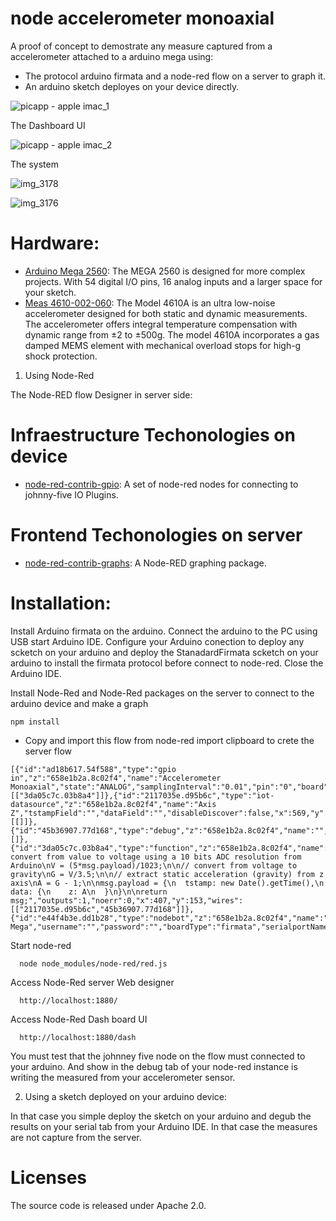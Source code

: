 # node accelerometer monoaxial

A proof of concept to demostrate any measure captured from a accelerometer attached to a arduino mega using:

- The protocol arduino firmata and a node-red flow on a server to graph it.
- An arduino sketch deployes on your device directly.

![picapp - apple imac_1](https://cloud.githubusercontent.com/assets/1216181/16663437/63d219a8-447c-11e6-98f6-aa01d269c909.png)

The Dashboard UI

![picapp - apple imac_2](https://cloud.githubusercontent.com/assets/1216181/16663470/755fb07c-447c-11e6-8fdf-4b0fa4d0bd41.png)

The system

![img_3178](https://cloud.githubusercontent.com/assets/1216181/17766692/abfa1e58-652c-11e6-8082-934d57c44bd0.JPG)

![img_3176](https://cloud.githubusercontent.com/assets/1216181/17766757/f8554bba-652c-11e6-93ea-89fdee5e2c44.JPG)

# Hardware:

- [Arduino Mega 2560](https://www.arduino.cc/en/Main/ArduinoBoardMega2560): The MEGA 2560 is designed for more complex projects. With 54 digital I/O pins, 16 analog inputs and a larger space for your sketch.
- [Meas 4610-002-060](http://meas-spec.com/product/tm_product.aspx?id=9902): The Model 4610A is an ultra low-noise accelerometer designed for both static and dynamic measurements. The accelerometer offers integral temperature compensation with dynamic range from ±2 to ±500g. The model 4610A incorporates a gas damped MEMS element with mechanical overload stops for high-g shock protection. 

1) Using Node-Red

The Node-RED flow Designer in server side:

# Infraestructure Techonologies on device

- [node-red-contrib-gpio](https://github.com/monteslu/node-red-contrib-gpio): A set of node-red nodes for connecting to johnny-five IO Plugins.

# Frontend Techonologies on server

- [node-red-contrib-graphs](https://www.npmjs.com/package/node-red-contrib-graphs): A Node-RED graphing package.

# Installation:

Install Arduino firmata on the arduino. Connect the arduino to the PC using USB start Arduino IDE. Configure your Arduino conection to deploy any scketch on your arduino and deploy the StanadardFirmata scketch on your arduino to install the firmata protocol before connect to node-red. Close the Arduino IDE. 

Install Node-Red and Node-Red packages on the server to connect to the arduino device and make a graph
```
npm install
```

- Copy and import this flow from node-red import clipboard to crete the server flow
```
[{"id":"ad18b617.54f588","type":"gpio in","z":"658e1b2a.8c02f4","name":"Accelerometer Monoaxial","state":"ANALOG","samplingInterval":"0.01","pin":"0","board":"e44f4b3e.dd1b28","x":207,"y":153,"wires":[["3da05c7c.03b8a4"]]},{"id":"2117035e.d95b6c","type":"iot-datasource","z":"658e1b2a.8c02f4","name":"Axis Z","tstampField":"","dataField":"","disableDiscover":false,"x":569,"y":98,"wires":[[]]},{"id":"45b36907.77d168","type":"debug","z":"658e1b2a.8c02f4","name":"","active":true,"console":"false","complete":"payload","x":577,"y":184,"wires":[]},{"id":"3da05c7c.03b8a4","type":"function","z":"658e1b2a.8c02f4","name":"Parse","func":"// convert from value to voltage using a 10 bits ADC resolution from Arduino\nV = (5*msg.payload)/1023;\n\n// convert from voltage to gravity\nG = V/3.5;\n\n// extract static acceleration (gravity) from z axis\nA = G - 1;\n\nmsg.payload = {\n  tstamp: new Date().getTime(),\n  data: {\n    z: A\n  }\n}\n\nreturn msg;","outputs":1,"noerr":0,"x":407,"y":153,"wires":[["2117035e.d95b6c","45b36907.77d168"]]},{"id":"e44f4b3e.dd1b28","type":"nodebot","z":"658e1b2a.8c02f4","name":"Arduino Mega","username":"","password":"","boardType":"firmata","serialportName":"/dev/cu.usbmodem641","connectionType":"local","mqttServer":"","socketServer":"","pubTopic":"","subTopic":"","tcpHost":"","tcpPort":"","sparkId":"","sparkToken":"","beanId":"","impId":"","meshbluServer":"https://meshblu.octoblu.com","uuid":"","token":"","sendUuid":""}]
```

Start node-red
```
  node node_modules/node-red/red.js
```

Access Node-Red server Web designer
```
  http://localhost:1880/
```

Access Node-Red Dash board UI
```
  http://localhost:1880/dash
```

You must test that the johnney five node on the flow must connected to your arduino. And show in the debug tab of your node-red instance is writing the measured from your accelerometer sensor.

2) Using a sketch deployed on your arduino device:

In that case you simple deploy the sketch on your arduino and degub the results on your serial tab from your Arduino IDE. In that case the measures are not capture from the server.

# Licenses
The source code is released under Apache 2.0.
